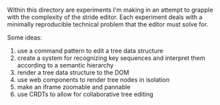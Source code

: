
Within this directory are experiments I'm making in an attempt to grapple with the complexity of the stride editor.
Each experiment deals with a minimally reproducible technical problem that the editor must solve for.

Some ideas:

1. use a command pattern to edit a tree data structure
2. create a system for recognizing key sequences and interpret them according to a semantic hierarchy
3. render a tree data structure to the DOM
4. use web components to render tree nodes in isolation
5. make an iframe zoomable and pannable
6. use CRDTs to allow for collaborative tree editing
